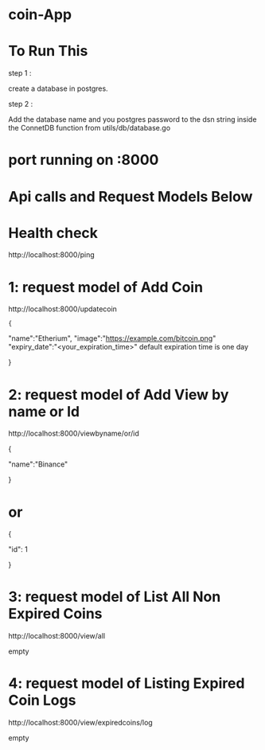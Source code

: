 # coin-App


# To Run This

step 1 :

create a database in postgres.

step 2 :

Add the database name and you postgres password to the dsn string inside the ConnetDB function from utils/db/database.go

# port running on :8000

# Api calls and Request Models Below

# Health check
  http://localhost:8000/ping   

# 1: request model of Add Coin 
  http://localhost:8000/updatecoin
  
    {
   "name":"Etherium",
   "image":"https://example.com/bitcoin.png"
   "expiry_date":"<your_expiration_time>"  default expiration time is one day

   }


# 2: request model of Add View by name or Id 
  http://localhost:8000/viewbyname/or/id

{
  
   "name":"Binance" 
  
}  

# or  

{

  "id": 1    

}

# 3: request model of List All Non Expired Coins 
 http://localhost:8000/view/all

empty

# 4: request model of Listing Expired Coin Logs
 http://localhost:8000/view/expiredcoins/log

empty



